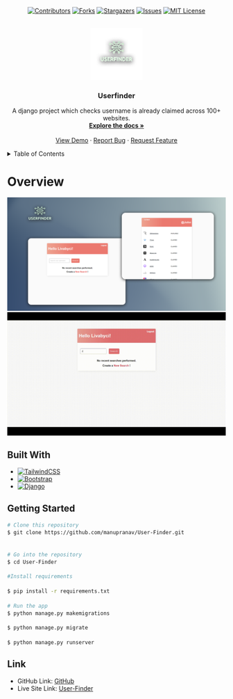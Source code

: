 <div align="center">

[![Contributors][contributors-shield]][contributors-url]
[![Forks][forks-shield]][forks-url]
[![Stargazers][stars-shield]][stars-url]
[![Issues][issues-shield]][issues-url]
[![MIT License][license-shield]][license-url]

</div>

<!-- PROJECT LOGO -->
<br />
<div align="center">

  <a href="https://github.com/manupranav/User-Finder">
    <img src="media/logo.png" alt="Logo" width="120" height="120">
  </a>

<h3 align="center">Userfinder</h3>

  <p align="center">
    A django project which checks username is already claimed across 100+ websites.
    <br />
    <a href="https://github.com/manupranav/User-Finder"><strong>Explore the docs »</strong></a>
    <br />
    <br />
    <a href="https://github.com/manupranav/User-Finder">View Demo</a>
    ·
    <a href="https://github.com/manupranav/User-Finder/issues">Report Bug</a>
    ·
    <a href="https://github.com/manupranav/User-Finder/issues">Request Feature</a>
  </p>
</div>

<!-- TABLE OF CONTENTS -->
<details>
  <summary>Table of Contents</summary>
  <ol>
    <li>
      <a href="#overview">Overview</a>
    </li>
        <li><a href="#built-with">Built With</a></li>
    <li>
      <a href="#getting-started">Getting Started</a>
    <li><a href="#contact">Link</a></li>
  </ol>
</details>

<!-- Overview -->

# Overview

[![User-Finder Preview][product-preview]](https://github.com/manupranav/User-Finder/blob/master/media/preview.png)
[![User-Finder Demo][product-video]](https://github.com/manupranav/User-Finder/blob/master/media/demo.gif)

## Built With

- [![TailwindCSS][tailwind.com]][tailwind-url]
- [![Bootstrap][bootstrap.com]][bootstrap-url]
- [![Django][django.com]][django-url]

<!-- GETTING STARTED -->

## Getting Started

```bash
# Clone this repository
$ git clone https://github.com/manupranav/User-Finder.git


# Go into the repository
$ cd User-Finder

#Install requirements

$ pip install -r requirements.txt

# Run the app
$ python manage.py makemigrations

$ python manage.py migrate

$ python manage.py runserver
```

<!-- LINK -->

## Link

- GitHub Link: [GitHub](https://github.com/manupranav/User-Finder)
- Live Site Link: [User-Finder](https://userfinder.up.railway.app/)

<!-- MARKDOWN LINKS & IMAGES -->
<!-- https://www.markdownguide.org/basic-syntax/#reference-style-links -->

[contributors-shield]: https://img.shields.io/github/contributors/manupranav/User-Finder.svg?style=for-the-badge
[contributors-url]: https://github.com/manupranav/User-Finder/graphs/contributors
[forks-shield]: https://img.shields.io/github/forks/manupranav/User-Finder.svg?style=for-the-badge
[forks-url]: https://github.com/manupranav/User-Finder/network/members
[stars-shield]: https://img.shields.io/github/stars/manupranav/User-Finder.svg?style=for-the-badge
[stars-url]: https://github.com/manupranav/User-Finder/stargazers
[issues-shield]: https://img.shields.io/github/issues/manupranav/User-Finder.svg?style=for-the-badge
[issues-url]: https://github.com/manupranav/User-Finder/issues
[license-shield]: https://img.shields.io/github/license/manupranav/User-Finder.svg?style=for-the-badge
[license-url]: https://github.com/manupranav/User-Finder/blob/master/LICENSE.txt
[linkedin-shield]: https://img.shields.io/badge/-LinkedIn-black.svg?style=for-the-badge&logo=linkedin&colorB=555
[linkedin-url]: https://linkedin.com/in/linkedin_username
[product-screenshot]: images/screenshot.png
[next.js]: https://img.shields.io/badge/next.js-000000?style=for-the-badge&logo=nextdotjs&logoColor=white
[next-url]: https://nextjs.org/
[react.js]: https://img.shields.io/badge/REACT%20JS-000000?style=for-the-badge&logo=REACT&logoColor=61DBFB
[react-url]: https://reactjs.org/
[materialui]: https://img.shields.io/badge/Material%20UI-293462?style=for-the-badge&logo=mui&logoColor=E7F6F2
[materialui-url]: https://mui.com/
[vue.js]: https://img.shields.io/badge/Vue.js-35495E?style=for-the-badge&logo=vuedotjs&logoColor=4FC08D
[vue-url]: https://vuejs.org/
[angular.io]: https://img.shields.io/badge/Angular-DD0031?style=for-the-badge&logo=angular&logoColor=white
[angular-url]: https://angular.io/
[svelte.dev]: https://img.shields.io/badge/Svelte-4A4A55?style=for-the-badge&logo=svelte&logoColor=FF3E00
[svelte-url]: https://svelte.dev/
[laravel.com]: https://img.shields.io/badge/Laravel-FF2D20?style=for-the-badge&logo=laravel&logoColor=white
[laravel-url]: https://laravel.com
[bootstrap.com]: https://img.shields.io/badge/Bootstrap-563D7C?style=for-the-badge&logo=bootstrap&logoColor=white
[bootstrap-url]: https://getbootstrap.com
[django.com]: https://img.shields.io/badge/Django-092E20?style=for-the-badge&logo=django&logoColor=white
[django-url]: https://www.djangoproject.com/
[sqlite.com]: https://img.shields.io/badge/SQLite-07405E?style=for-the-badge&logo=sqlite&logoColor=white
[sqlite-url]: https://www.sqlite.org/index.html
[postgresql.com]: https://img.shields.io/badge/PostgreSQL-316192?style=for-the-badge&logo=postgresql&logoColor=white
[postgresql-url]: https://www.postgresql.org/
[jquery.com]: https://img.shields.io/badge/jQuery-0769AD?style=for-the-badge&logo=jquery&logoColor=white
[jquery-url]: https://jquery.com
[netlify.com]: https://img.shields.io/badge/Netlify-00C7B7?style=for-the-badge&logo=netlify&logoColor=white
[netlify-url]: https://netlify.com
[python.org]: https://img.shields.io/badge/Python-14354C?style=for-the-badge&logo=python&logoColor=white
[python-url]: https://www.python.org/
[tailwind.com]: https://img.shields.io/badge/tailwindcss-%2338B2AC.svg?style=for-the-badge&logo=tailwind-css&logoColor=white
[tailwind-url]: https://tailwind.com
[product-preview]: media/preview.png
[product-video]: media/demo.gif
